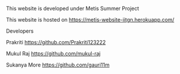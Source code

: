 This website is developed under Metis Summer Project

This website is hosted on https://metis-website-iitgn.herokuapp.com/

Developers

Prakriti        https://github.com/Prakriti123222

Mukul Raj       https://github.com/mukul-raj

Sukanya More    https://github.com/gauri11m
